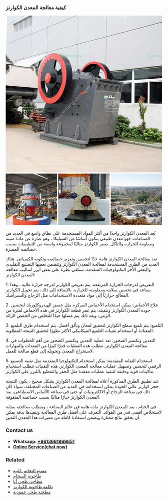 <h3>كيفية معالجة المعدن الكوارتز</h3><img src='1701853352.jpg' alt=''><p>يُعد المعدن الكوارتز واحدًا من أكثر المواد المستخدمة على نطاق واسع في العديد من الصناعات. فهو معدن طبيعي يتكون أساسًا من السيليكا ، وهو عبارة عن مادة متينة ومقاومة للحرارة والتآكل. يعتبر الكوارتز مثاليًا لمجموعة واسعة من التطبيقات بسبب خصائصه المميزة.</p><p>تعد معالجة المعدن الكوارتز هامة جدًا لتحسين وتعزيز خصائصه وتكونه الكيميائي. هناك العديد من الطرق المستخدمة لمعالجة المعدن الكوارتز وتتضمن بعضها التصنيع التقليدي والبعض الآخر التكنولوجيات المتقدمة. سنلقي نظرة على بعض أبرز أساليب معالجة المعدن الكوارتز:</p><p>1. التعريض لدرجات الحرارة المرتفعة: يتم تعريض الكوارتز لدرجة حرارة عالية ، وهذا يساعد في تحسين صلابته ومقاومته للحرارة. بالإضافة إلى ذلك، يتم تحويل الكوارتز المعالج حراريًا إلى مواد متعددة الاستخدامات مثل الزجاج والسيراميك.</p><p>2. علاج الأحماض: يمكن استخدام الأحماض المركزة مثل حمض الهيدروكلوريك لتحسين جودة المعدن الكوارتز وتنقيته. يتم غمر قطعة الكوارتز في هذه الأحماض لفترة من الزمن، وبعد ذلك يتم غسلها جيدًا للتخلص من الحمض الزائد.</p><p>3. التلميع: يتم تلميع سطح الكوارتز لتحقيق لمعان وتألق أفضل. يتم استخدام طرق التلميع المعتادة أو استخدام تقنيات التلميع الميكانيكي الأكثر تطورًا لتحقيق النتيجة المطلوبة.</p><p>4. التعدين وتكسير الصخور: تعد عملية التعدين وتكسير الصخور من أهم الخطوات في معالجة المعدن الكوارتز. تتطلب هذه العمليات قدرًا كبيرًا من المعدات والمهارات لاستخراج المعدن وتحويله إلى قطع صالحة للعمل.</p><p>5. استخدام التقانة المتقدمة: يمكن استخدام التكنولوجيا المتقدمة مثل تقنية التصنيع الرقمي لتحسين وتسهيل عمليات معالجة المعدن الكوارتز. هذه التقنيات تتطلب استخدام ماكينات قوية ودقيقة لتنفيذ عمليات معقدة مثل الحفر والتقطيع بالليزر على الكوارتز.</p><p>عند تطبيق الطرق المذكورة أعلاه لمعالجة المعدن الكوارتز بشكل صحيح ، يكون النتيجة حجر كوارتز عالي الجودة يمكن استخدامه في العديد من الصناعات المختلفة. سواء كان ذلك في صناعة الزجاج أو الالكترونيات أو حتى في صناعة الألماس الاصطناعي، يعد المعدن الكوارتز خيارًا مثاليًا بسبب خصائصه المتفوقة.</p><p>في الختام ، يعد المعدن الكوارتز مادة هامة في عالم الصناعة ، ويتطلب معالجته بعناية لاستخلاص أقصى قدر من الفوائد. التعرف على أفضل طرق المعالجة وتنفيذها بدقة يمكن أن يحقق نتائج ممتازة ويضمن استفادة كاملة من مميزات هذا المعدن الثمين.</p><h3>Contact us</h3><ul><li><strong>Whatsapp:&nbsp;<a href="https://wa.me/8613661969651">+8613661969651</a></strong></li><li><a href="https://swt.shibang-china.com/?git&amp;zhl&amp;كيفية معالجة المعدن الكوارتز"><strong>Online Service(chat now)</strong></a></li></ul><h3>Related</h3><ul><li><a href='مصنع النحاس للبيع.md'>مصنع النحاس للبيع</a></li><li><a href='طاحونة السخام.md'>طاحونة السخام</a></li><li><a href='مطاحن طحن أتا.md'>مطاحن طحن أتا</a></li><li><a href='تكلفة طاحونة الكوارتز.md'>تكلفة طاحونة الكوارتز</a></li><li><a href='مطحنة طحن عمودية.md'>مطحنة طحن عمودية</a></li></ul>